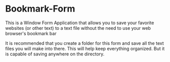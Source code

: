 # Bookmark-Form
This is a Window Form Application that allows you to save your favorite websites (or other text) to a text file without the need to use your web browser's bookmark bar

It is recommended that you create a folder for this form and save all the text files you will make into there. This will help keep everything organized. But it is capable of saving anywhere on the directory.
